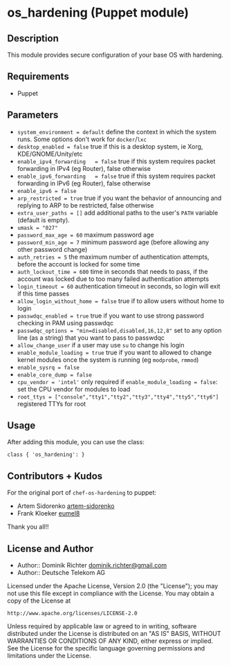 # os_hardening (Puppet module)

## Description

This module provides secure configuration of your base OS with hardening.

## Requirements

* Puppet

## Parameters

* `system_environment = default`
  define the context in which the system runs. Some options don't work for `docker`/`lxc`
* `desktop_enabled = false`
  true if this is a desktop system, ie Xorg, KDE/GNOME/Unity/etc
* `enable_ipv4_forwarding   = false`
  true if this system requires packet forwarding in IPv4 (eg Router), false otherwise
* `enable_ipv6_forwarding   = false`
  true if this system requires packet forwarding in IPv6 (eg Router), false otherwise
* `enable_ipv6 = false`
* `arp_restricted = true`
  true if you want the behavior of announcing and replying to ARP to be restricted, false otherwise
* `extra_user_paths = []`
  add additional paths to the user's `PATH` variable (default is empty).
* `umask = "027"`
* `password_max_age = 60`
  maximum password age
* `password_min_age = 7`
  minimum password age (before allowing any other password change)
* `auth_retries = 5`
  the maximum number of authentication attempts, before the account is locked for some time
* `auth_lockout_time = 600`
  time in seconds that needs to pass, if the account was locked due to too many failed authentication attempts
* `login_timeout = 60`
  authentication timeout in seconds, so login will exit if this time passes
* `allow_login_without_home = false`
  true if to allow users without home to login
* `passwdqc_enabled = true`
  true if you want to use strong password checking in PAM using passwdqc
* `passwdqc_options = "min=disabled,disabled,16,12,8"`
  set to any option line (as a string) that you want to pass to passwdqc
* `allow_change_user`
  if a user may use `su` to change his login
* `enable_module_loading = true`
  true if you want to allowed to change kernel modules once the system is running (eg `modprobe`, `rmmod`)
* `enable_sysrq = false`
* `enable_core_dump = false`
* `cpu_vendor = 'intel'`
  only required if `enable_module_loading = false`: set the CPU vendor for modules to load
* `root_ttys = ["console","tty1","tty2","tty3","tty4","tty5","tty6"]`
  registered TTYs for root

## Usage

After adding this module, you can use the class:

    class { 'os_hardening': }

## Contributors + Kudos

For the original port of `chef-os-hardening` to puppet:

* Artem Sidorenko [artem-sidorenko](https://github.com/artem-sidorenko)
* Frank Kloeker [eumel8](https://github.com/eumel8)

Thank you all!!

## License and Author

* Author:: Dominik Richter <dominik.richter@gmail.com>
* Author:: Deutsche Telekom AG

Licensed under the Apache License, Version 2.0 (the "License");
you may not use this file except in compliance with the License.
You may obtain a copy of the License at

    http://www.apache.org/licenses/LICENSE-2.0

Unless required by applicable law or agreed to in writing, software
distributed under the License is distributed on an "AS IS" BASIS,
WITHOUT WARRANTIES OR CONDITIONS OF ANY KIND, either express or implied.
See the License for the specific language governing permissions and
limitations under the License.

